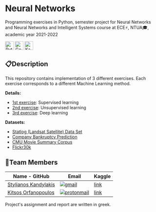 #  <b>Neural Networks</b>

Programming exercises in Python, semester project for Neural Networks and Neural Networks and Intelligent Systems course at ECE⚡, NTUA🎓, academic year 2021-2022

<img alt="Python" src = "https://img.shields.io/badge/Python-1136AA?style=for-the-badge&logo=python&logoColor=white" height="28">  <img alt="Google Colab" src = "https://img.shields.io/badge/Google Colab-F9AB00?style=for-the-badge&logo=Google Colab&logoColor=white" height="28">  <img alt="Kaggle" src = "https://img.shields.io/badge/Kaggle-20BEFF?style=for-the-badge&logo=Kaggle&logoColor=white" height="28">

## 📋**Description**

This repository contains implementation of 3 different exercises.
Each exercise corresponds to a different Machine Learning method.

**Details:**
- [1st exercise](https://helios.ntua.gr/mod/assign/view.php?id=11553): Supervised learning
- [2nd exercise](https://helios.ntua.gr/mod/assign/view.php?id=13082): Unsupervised learning
- [3rd exercise](https://helios.ntua.gr/mod/assign/view.php?id=15122): Deep learning

**Datasets:**
- [Statlog (Landsat Satellite) Data Set](http://archive.ics.uci.edu/ml/datasets/Statlog+(Landsat+Satellite))
- [Company Bankruptcy Prediction](https://www.kaggle.com/fedesoriano/company-bankruptcy-prediction)
- [CMU Movie Summary Corpus](https://drive.google.com/uc?export=download&id=1-tN5rC1QCgwqL67cvIXdMbtd-Xf9Xqow)
- [Flickr30k](https://paperswithcode.com/dataset/flickr30k)


## 👔**Team Members**

| Name - GitHub                                     | Email                   |  Kaggle   |
|----------------------------------------------------------------|-------------------------|-----------------------|
| [Stylianos Kandylakis](https://github.com/stylkand/) |  <a href = "mailto:stelkcand@gmail.com" target="_blank"><img alt="gmail" src = "https://img.shields.io/badge/Gmail-D14836?style=for-the-badge&logo=gmail&logoColor=white">   | [link](https://www.kaggle.com/stelkand) |
| [Kitsos Orfanopoulos](https://github.com/kitsorfan)               | <a href = "mailto:kitsorfan@protonmail.com" target="_blank"><img alt="protonmail" src = "https://img.shields.io/badge/ProtonMail-8B89CC?style=for-the-badge&logo=protonmail&logoColor=white" ></a>| [link](https://www.kaggle.com/christosorfanopoulos) |


Project's assignment and report are written in greek.















